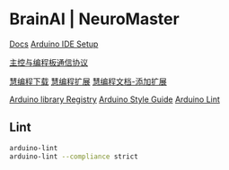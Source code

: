 # BrainAI | NeuroMaster

[Docs](https://www.brainco-hz.com/docs/NeuroMaster)
[Arduino IDE Setup](<https://www.brainco-hz.com/docs/NeuroMaster/docs/BrianAI_Arduino-C.docx>)
<!-- ATmega328 -->
[主控与编程板通信协议](https://brainco.yuque.com/qc91eq/lbx4ww/kngkgigdgbgghw3s)

[慧编程下载](https://mblock.makeblock.com/zh/download/)
[慧编程扩展](https://ext.makeblock.com/)
[慧编程文档-添加扩展](https://www.yuque.com/makeblock-help-center-zh/mblock-5/device-library-and-extension-center)

[Arduino library Registry](<https://github.com/arduino/library-registry>)
[Arduino Style Guide](<https://docs.arduino.cc/learn/contributions/arduino-library-style-guide>)
[Arduino Lint](<https://arduino.github.io/arduino-lint>)

## Lint

```sh
arduino-lint
arduino-lint --compliance strict
```
